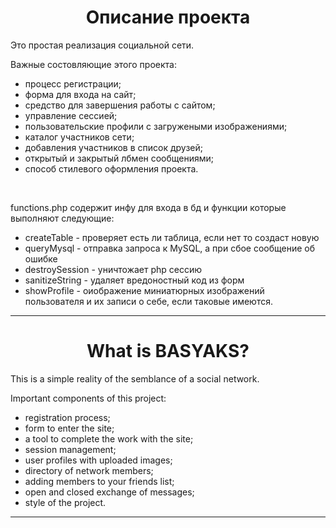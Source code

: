 <h1 style="text-align:center">Описание проекта</h1>
<p>Это простая реализация социальной сети.</p>
<p>Важные состовляющие этого проекта:</p>
<ul>
    <li>процесс регистрации;
    <li>форма для входа на сайт;
    <li>средство для завершения работы с сайтом;
    <li>управление сессией;
    <li>пользовательские профили с загружеными изображениями;
    <li>каталог участников сети;
    <li>добавления участников в список друзей;
    <li>открытый и закрытый лбмен сообщениями;
    <li>способ стилевого оформления проекта.
</ul>
<br/>
<p>functions.php содержит инфу для входа в бд и функции которые выполняют следующие:</p>
<ul>
    <li>createTable - проверяет есть ли таблица, если нет то создаст новую
    <li>queryMysql - отправка запроса к MySQL, а при сбое сообщение об ошибке
    <li>destroySession - уничтожает php сессию
    <li>sanitizeString - удаляет вредоностный код из форм
    <li>showProfile - оиображение миниатюрных изображений пользователя и их записи о себе, если таковые имеются.
</ul>
<hr>
<h1 style="text-align:center">What is BASYAKS?</h1>
<p>This is a simple reality of the semblance of a social network.</p>
<p>Important components of this project:</p>
<ul>
    <li>registration process;</li>
    <li>form to enter the site;</li>
    <li>a tool to complete the work with the site;</li>
    <li>session management;</li>
    <li>user profiles with uploaded images;</li>
    <li>directory of network members;</li>
    <li>adding members to your friends list;</li>
    <li>open and closed exchange of messages;</li>
    <li>style of the project.</li>
</ul>
<hr>

